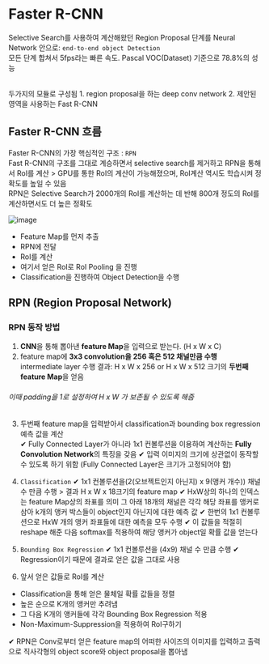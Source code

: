 # Faster R-CNN
Selective Search를 사용하여 계산해왔던 Region Proposal 단계를 Neural Network 안으로:  ```end-to-end object Detection```  
모든 단계 합쳐서 5fps라는 빠른 속도. Pascal VOC(Dataset) 기준으로 78.8%의 성능

 <br>
 두가지의 모듈로 구성됨
 1. region proposal을 하는 deep conv network
 2. 제안된 영역을 사용하는 Fast R-CNN

## Faster R-CNN 흐름

Faster R-CNN의 가장 핵심적인 구조 : ```RPN``` <br>
Fast R-CNN의 구조를 그대로 계승하면서 selective search를 제거하고 RPN을 통해서 RoI를 계산 > GPU를 통한 RoI의 계산이 가능해졌으며, RoI계산 역시도 학습시켜 정확도를 높일 수 있음 <br>
RPN은 Selective Search가 2000개의 RoI를 계산하는 데 반해 800개 정도의 RoI를 계산하면서도 더 높은 정확도 <br>

![image](https://user-images.githubusercontent.com/72767245/103479929-5d814f00-4e14-11eb-86ac-23783ec39294.png)

- Feature Map를 먼저 추출
- RPN에 전달
- RoI를 계산
- 여기서 얻은 RoI로 RoI Pooling 을 진행
- Classification을 진행하여 Object Detection을 수행

## RPN (Region Proposal Network)

### RPN 동작 방법
1. **CNN**을 통해 뽑아낸 **feature Map**을 입력으로 받는다. (H x W x C)
2. feature map에 **3x3 convolution을 256 혹은 512 채널만큼 수행**  
intermediate layer 수행 결과: H x W x 256 or H x W x 512 크기의 **두번째 feature Map**을 얻음
###### 이때 padding을 1로 설정하여 H x W 가 보존될 수 있도록 해줌  
  
3. 두번째 feature map을 입력받아서 classification과 bounding box regression 예측 값을 계산  
  ✔ Fully Connected Layer가 아니라 1x1 컨볼루션을 이용하여 계산하는 **Fully Convolution Network**의 특징을 갖음
  ✔ 입력 이미지의 크기에 상관없이 동작할 수 있도록 하기 위함 (Fully Connected Layer은 크기가 고정되어야 함)

4. ```Classification```
 ✔ 1x1 컨볼루션을(2(오브젝트인지 아닌지) x 9(앵커 개수)) 채널 수 만큼 수행 > 결과 H x W x 18크기의 feature map
 ✔ HxW상의 하나의 인덱스는 feature Map상의 좌표를 의미 그 아래 18개의 채널은 각각 해당 좌표를 앵커로 삼아 k개의 앵커 박스들이 object인지 아닌지에 대한 예측 값
 ✔ 한번의 1x1 컨볼루션으로 HxW 개의 앵커 좌표들에 대한 예측을 모두 수행
 ✔ 이 값들을 적절히 reshape 해준 다음 softmax를 적용하여 해당 앵커가 object일 확률 값을 얻는다

5. ```Bounding Box Regression```
 ✔ 1x1 컨볼루션을 (4x9) 채널 수 만큼 수행
 ✔ Regression이기 때문에 결과로 얻은 값을 그대로 사용

6. 앞서 얻은 값들로 RoI를 계산
 - Classification을 통해 얻은 물체일 확률 값들을 정렬
 - 높은 순으로 K개의 앵커만 추려냄
 - 그 다음 K개의 앵커들에 각각 Bounding Box Regression 적용
 - Non-Maximum-Suppression을 적용하여 RoI구하기
 


  ✔ RPN은 Conv로부터 얻은 feature map의 어떠한 사이즈의 이미지를 입력하고 출력으로 직사각형의 object score와 object proposal을 뽑아냄 
